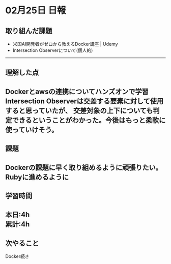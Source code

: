# 02月25日 日報

## 取り組んだ課題
* 米国AI開発者がゼロから教えるDocker講座 | Udemy
* Intersection Observerについて(個人的)
---

## 理解した点
Dockerとawsの連携についてハンズオンで学習
Intersection Observerは交差する要素に対して使用すると思っていたが、
交差対象の上下についても判定できるということがわかった。今後はもっと柔軟に使っていけそう。
---

## 課題
Dockerの課題に早く取り組めるように頑張りたい。
Rubyに進めるように
---

## 学習時間
本日:4h  
累計:4h  
---

## 次やること
Docker続き
